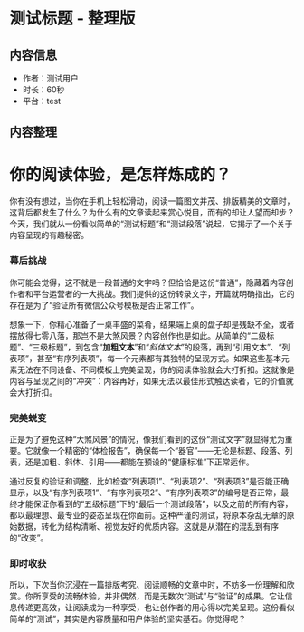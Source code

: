 # 测试标题 - 整理版

## 内容信息
- 作者：测试用户
- 时长：60秒
- 平台：test

## 内容整理

# 你的阅读体验，是怎样炼成的？

你有没有想过，当你在手机上轻松滑动，阅读一篇图文并茂、排版精美的文章时，这背后都发生了什么？为什么有的文章读起来赏心悦目，而有的却让人望而却步？今天，我们就从一份看似简单的“测试标题”和“测试段落”说起，它揭示了一个关于内容呈现的有趣秘密。

### 幕后挑战

你可能会觉得，这不就是一段普通的文字吗？但恰恰是这份“普通”，隐藏着内容创作者和平台运营者的一大挑战。我们提供的这份转录文字，开篇就明确指出，它的存在是为了“验证所有微信公众号模板是否正常工作”。

想象一下，你精心准备了一桌丰盛的菜肴，结果端上桌的盘子却是残缺不全，或者摆放得七零八落，那岂不是大煞风景？内容创作也是如此。从简单的“二级标题”、“三级标题”，到包含“**加粗文本**”和“*斜体文本*”的段落，再到“引用文本”、“列表项”，甚至“有序列表项”，每一个元素都有其独特的呈现方式。如果这些基本元素无法在不同设备、不同模板上完美呈现，你的阅读体验就会大打折扣。这就像是内容与呈现之间的“冲突”：内容再好，如果无法以最佳形式触达读者，它的价值就会大打折扣。

### 完美蜕变

正是为了避免这种“大煞风景”的情况，像我们看到的这份“测试文字”就显得尤为重要。它就像一个精密的“体检报告”，确保每一个“器官”——无论是标题、段落、列表，还是加粗、斜体、引用——都能在预设的“健康标准”下正常运作。

通过反复的验证和调整，比如检查“列表项1”、“列表项2”、“列表项3”是否能正确显示，以及“有序列表项1”、“有序列表项2”、“有序列表项3”的编号是否正常，最终才能保证你看到的“五级标题”下的“最后一个测试段落”，以及之前的所有内容，都以最理想、最专业的姿态呈现在你面前。这种严谨的测试，将原本杂乱无章的原始数据，转化为结构清晰、视觉友好的优质内容。这就是从潜在的混乱到有序的“改变”。

### 即时收获

所以，下次当你沉浸在一篇排版考究、阅读顺畅的文章中时，不妨多一份理解和欣赏。你所享受的流畅体验，并非偶然，而是无数次“测试”与“验证”的成果。它让信息传递更高效，让阅读成为一种享受，也让创作者的用心得以完美呈现。这份看似简单的“测试”，其实是内容质量和用户体验的坚实基石。你觉得呢？